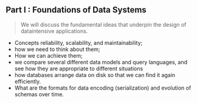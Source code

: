 ## Part I : Foundations of Data Systems

> We will discuss the fundamental ideas that underpin the design of dataintensive applications.

- Concepts reliability, scalability, and maintainability;
- how we need to think about them;
- How we can achieve them;
- we compare several different data models and query languages, and see how they are appropriate to different situations
- how databases arrange data on disk so that we can find it again efficiently.
- What are the formats for data encoding (serialization) and evolution of schemas over time.
